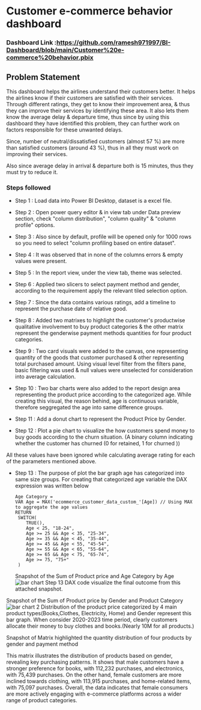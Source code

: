# Customer e-commerce behavior dashboard

### Dashboard Link :https://github.com/ramesh971997/BI-Dashboard/blob/main/Customer%20e-commerce%20behavior.pbix
## Problem Statement

This dashboard helps the airlines understand their customers better. It helps the airlines know if their customers are satisfied with their services. Through different ratings, they get to know their improvement area, & thus they can improve their services by identifying these area. It also lets them know the average delay & departure time, thus since by using this dashboard they have identified this problem, they can further work on factors responsible for these unwanted delays.

Since, number of neutral/dissatisfied customers (almost 57 %) are more than satisfied customers (around 43 %), thus in all they must work on improving their services. 

Also since average delay in arrival & departure both is 15 minutes, thus they must try to reduce it.


### Steps followed 

- Step 1 : Load data into Power BI Desktop, dataset is a excel file.
- Step 2 : Open power query editor & in view tab under Data preview section, check "column distribution", "column quality" & "column profile" options.
- Step 3 : Also since by default, profile will be opened only for 1000 rows so you need to select "column profiling based on entire dataset".
- Step 4 : It was observed that in none of the columns errors & empty values were present.
- Step 5 : In the report view, under the view tab, theme was selected. 
- Step 6 : Applied two slicers to select payment method and gender, according to the requirement apply the relevant tiled selection option. 
- Step 7 : Since the data contains various ratings, add a timeline to represent the purchase date of relative good. 
- Step 8 : Added two matrixes to highlight the customer's productwise qualitative involvement to buy product categories & the other matrix represent the genderwise payment methods quantities for four product categories.
- Step 9 : Two card visuals were added to the canvas, one representing quantity of the goods that customer purchased & other representing total purchased amount.
           Using visual level filter from the filters pane, basic filtering was used & null values were unselected for consideration into average calculation.
           
- Step 10 : Two bar charts were also added to the report design area representing the product price according to the categorized age. While creating this visual, the reason behind, age is continuous variable, therefore seggregated the age into same difference groups. 
- Step 11 : Add a donut chart to represent the Product Price by Gender.
- Step 12 : Plot a pie chart to visualize the how customers spend money to buy goods according to the churn situation. (A binary column indicating whether the customer has churned (0 for retained, 1 for churned ))
  

All these values have been ignored while calculating average rating for each of the parameters mentioned above.

- Step 13 : The purpose of plot the bar graph age has categorized into same size groups. For creating that categorized age variable the DAX expression was written below

      Age Category = 
      VAR Age = MAX('ecommerce_customer_data_custom_'[Age]) // Using MAX to aggregate the age values
      RETURN
       SWITCH(
          TRUE(),
          Age < 25, "18-24",
          Age >= 25 && Age < 35, "25-34",
          Age >= 35 && Age < 45, "35-44",
          Age >= 45 && Age < 55, "45-54",
          Age >= 55 && Age < 65, "55-64",
          Age >= 65 && Age < 75, "65-74",
          Age >= 75, "75+"
       )
  Snapshot of the Sum of Product price and Age Category by Age
![bar chart](https://github.com/user-attachments/assets/e48543f2-f86e-436e-b123-0c6365ff20ef)
Step 13 DAX code visualize the final outcome from this attached snapshot.

 Snapshot of the Sum of Product price by Gender and Product Category
![bar chart 2](https://github.com/user-attachments/assets/8eb98bc0-e221-4af4-b45a-196a879af57f)
Distribution of the product price categorized by 4 main product types(Books,Clothes, Electricity, Home) and Gender represent this bar graph. When consider 2020-2023 time period, clearly customers allocate their money to buy clothes and books.(Nearly 10M for all products.) 

Snapshot of Matrix highlighted the quantity distribution of four products by gender and payment method

This matrix illustrates the distribution of products based on gender, revealing key purchasing patterns. It shows that male customers have a stronger preference for books, with 112,232 purchases, and electronics, with 75,439 purchases. On the other hand, female customers are more inclined towards clothing, with 113,915 purchases, and home-related items, with 75,097 purchases. Overall, the data indicates that female consumers are more actively engaging with e-commerce platforms across a wider range of product categories.


  


